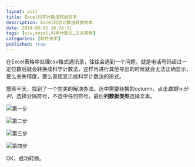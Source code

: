 ```yaml
---
layout: post
title: Excel科学计数法转换文本
description: Excel科学计数法转换文本
date: 2014-05-05 16:26:51
tags: [csv,excel,科学计数法,文本转换]
categories: [软件技术]
published: true
---
```

在Excel表格中处理csv格式通讯录，往往会遇到一个问题，就是电话号码超过一定位数后就会转换成科学计数法，这样再进行其他导出的时候就会无法正确显示，要么丢失精度，要么直接显示成科学计数法的形式。

摸索半天，找到了一个完美的解决办法。选中需要转换的column，点击*数据->分列*，选择分隔符号，不选中任何符号，最后**列数据类型**选择文本。

![第一步](http://ww3.sinaimg.cn/large/a15ae2e5gw1eg3ih9ffyuj20l702raak.jpg)

![第二步](http://ww1.sinaimg.cn/large/a15ae2e5gw1eg3ik6bu7aj20a2022t8v.jpg)

![第三步](http://ww1.sinaimg.cn/large/a15ae2e5gw1eg3iljxoa3j20dz01t0ss.jpg)
<!--more-->
![第四步](http://ww3.sinaimg.cn/large/a15ae2e5gw1eg3imnryy5j205o02x0so.jpg)

OK，成功转换。
